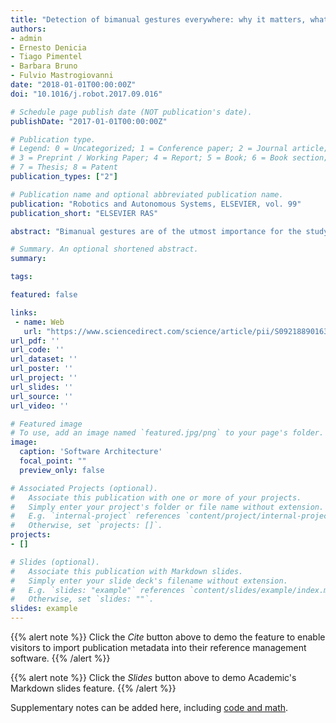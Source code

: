 ```yaml
---
title: "Detection of bimanual gestures everywhere: why it matters, what we need and what is missing"
authors:
- admin
- Ernesto Denicia
- Tiago Pimentel
- Barbara Bruno
- Fulvio Mastrogiovanni
date: "2018-01-01T00:00:00Z"
doi: "10.1016/j.robot.2017.09.016"

# Schedule page publish date (NOT publication's date).
publishDate: "2017-01-01T00:00:00Z"

# Publication type.
# Legend: 0 = Uncategorized; 1 = Conference paper; 2 = Journal article;
# 3 = Preprint / Working Paper; 4 = Report; 5 = Book; 6 = Book section;
# 7 = Thesis; 8 = Patent
publication_types: ["2"]

# Publication name and optional abbreviated publication name.
publication: "Robotics and Autonomous Systems, ELSEVIER, vol. 99"
publication_short: "ELSEVIER RAS"

abstract: "Bimanual gestures are of the utmost importance for the study of motor coordination in humans and in everyday activities. A reliable detection of bimanual gestures in unconstrained environments is fundamental for their clinical study and to assess common activities of daily living. This paper investigates techniques for a reliable, unconstrained detection and classification of bimanual gestures. The work assumes the availability of inertial data originating from the two hands arms, builds upon a previously developed technique for gesture modeling based on Gaussian Mixture Modeling (GMM) and Gaussian Mixture Regression (GMR), and compares different modeling and classification techniques, which are based on a number of assumptions inspired by literature about how bimanual gestures are represented and modeled in the brain. Experiments show results related to 5 everyday bimanual activities, which have been selected on the basis of three main parameters: (not) constraining the two hands by a physical tool, (not) requiring a specific sequence of single-hand gestures, being recursive (or not). In the best performing combination of modeling approach and classification technique, we achieve overall accuracy, precision, recall and F1-score above 80%."

# Summary. An optional shortened abstract.
summary:

tags:

featured: false

links:
 - name: Web
   url: "https://www.sciencedirect.com/science/article/pii/S0921889016303773"
url_pdf: ''
url_code: ''
url_dataset: ''
url_poster: ''
url_project: ''
url_slides: ''
url_source: ''
url_video: ''

# Featured image
# To use, add an image named `featured.jpg/png` to your page's folder.
image:
  caption: 'Software Architecture'
  focal_point: ""
  preview_only: false

# Associated Projects (optional).
#   Associate this publication with one or more of your projects.
#   Simply enter your project's folder or file name without extension.
#   E.g. `internal-project` references `content/project/internal-project/index.md`.
#   Otherwise, set `projects: []`.
projects:
- []

# Slides (optional).
#   Associate this publication with Markdown slides.
#   Simply enter your slide deck's filename without extension.
#   E.g. `slides: "example"` references `content/slides/example/index.md`.
#   Otherwise, set `slides: ""`.
slides: example
---
```


{{% alert note %}}
Click the *Cite* button above to demo the feature to enable visitors to import publication metadata into their reference management software.
{{% /alert %}}

{{% alert note %}}
Click the *Slides* button above to demo Academic's Markdown slides feature.
{{% /alert %}}

Supplementary notes can be added here, including [code and math](https://sourcethemes.com/academic/docs/writing-markdown-latex/).
